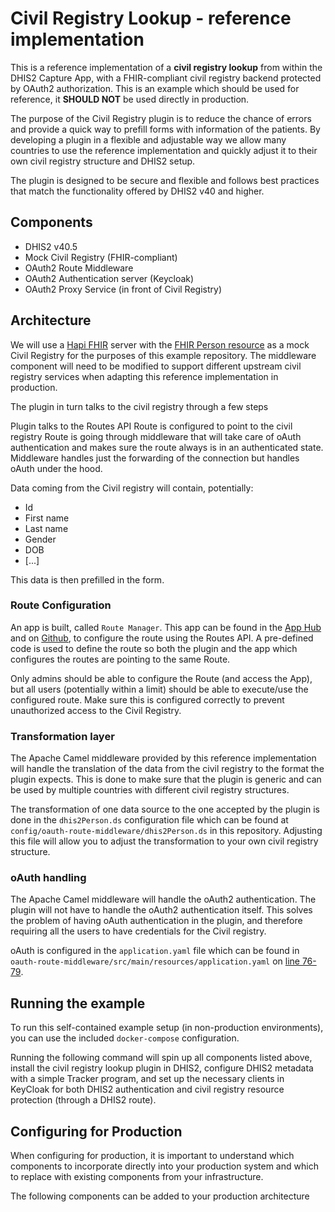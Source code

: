 # Civil Registry Lookup - reference implementation

This is a reference implementation of a **civil registry lookup** from within the DHIS2 Capture App, with a FHIR-compliant civil registry backend protected by OAuth2 authorization.  This is an example which should be used for reference, it **SHOULD NOT** be used directly in production.

The purpose of the Civil Registry plugin is to reduce the chance of errors and provide a quick way to prefill forms with information of the patients. By developing a plugin in a flexible and adjustable way we allow many countries to use the reference implementation and quickly adjust it to their own civil registry structure and DHIS2 setup. 

The plugin is designed to be secure and flexible and follows best practices that match the functionality offered by DHIS2 v40 and higher.

## Components

* DHIS2 v40.5
* Mock Civil Registry (FHIR-compliant)
* OAuth2 Route Middleware
* OAuth2 Authentication server (Keycloak)
* OAuth2 Proxy Service (in front of Civil Registry)

## Architecture

We will use a [Hapi FHIR](https://hapifhir.io/) server with the [FHIR Person resource](https://www.hl7.org/fhir/person.html) as a mock Civil Registry for the purposes of this example repository.  The middleware component will need to be modified to support different upstream civil registry services when adapting this reference implementation in production.

The plugin in turn talks to the civil registry through a few steps

Plugin talks to the Routes API
Route is configured to point to the civil registry
Route is going through middleware that will take care of oAuth authentication and makes sure the route always is in an authenticated state. 
Middleware handles just the forwarding of the connection but handles oAuth under the hood.

Data coming from the Civil registry will contain, potentially:
- Id
- First name
- Last name
- Gender
- DOB
- [...]

This data is then prefilled in the form.

### Route Configuration
An app is built, called `Route Manager`. This app can be found in the [App Hub](https://apps.dhis2.org/app/5dbe9ab8-46bd-411e-b22f-905f08a81d78) and on [Github](https://github.com/dhis2/route-manager-app), to configure the route using the Routes API. A pre-defined code is used to define the route so both the plugin and the app which configures the routes are pointing to the same Route. 

Only admins should be able to configure the Route (and access the App), but all users (potentially within a limit) should be able to execute/use the configured route. Make sure this is configured correctly to prevent unauthorized access to the Civil Registry.

### Transformation layer
The Apache Camel middleware provided by this reference implementation will handle the translation of the data from the civil registry to the format the plugin expects. This is done to make sure that the plugin is generic and can be used by multiple countries with different civil registry structures.

The transformation of one data source to the one accepted by the plugin is done in the `dhis2Person.ds` configuration file which can be found at `config/oauth-route-middleware/dhis2Person.ds` in this repository. Adjusting this file will allow you to adjust the transformation to your own civil registry structure.

### oAuth handling
The Apache Camel middleware will handle the oAuth2 authentication. The plugin will not have to handle the oAuth2 authentication itself. This solves the problem of having oAuth authentication in the plugin, and therefore requiring all the users to have credentials for the Civil registry. 

oAuth is configured in the `application.yaml` file which can be found in `oauth-route-middleware/src/main/resources/application.yaml` on [line 76-79](https://github.com/dhis2/reference-civil-registry-lookup/blob/084ea4554918cab85afcb6f2a819c95c5fbece90/oauth-route-middleware/src/main/resources/application.yaml#L76-L79). 

## Running the example

To run this self-contained example setup (in non-production environments), you can use the included `docker-compose` configuration.

Running the following command will spin up all components listed above, install the civil registry lookup plugin in DHIS2, configure DHIS2 metadata with a simple Tracker program, and set up the necessary clients in KeyCloak for both DHIS2 authentication and civil registry resource protection (through a DHIS2 route).

## Configuring for Production

When configuring for production, it is important to understand which components to incorporate directly into your production system and which to replace with existing components from your infrastructure.

The following components can be added to your production architecture 

